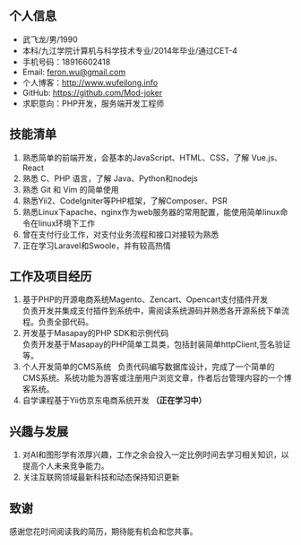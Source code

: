 ## 个人信息
- 武飞龙/男/1990
- 本科/九江学院计算机与科学技术专业/2014年毕业/通过CET-4
- 手机号码：18916602418
- Email: <feron.wu@gmail.com>
- 个人博客：<http://www.wufeilong.info>
- GitHub: <https://github.com/Mod-joker>
- 求职意向：PHP开发，服务端开发工程师

## 技能清单

1. 熟悉简单的前端开发，会基本的JavaScript、HTML、CSS，了解 Vue.js、React
2. 熟悉 C、PHP 语言，了解 Java、Python和nodejs
3. 熟悉 Git 和 Vim 的简单使用
4. 熟悉Yii2、CodeIgniter等PHP框架，了解Composer、PSR
5. 熟悉Linux下apache、nginx作为web服务器的常用配置，能使用简单linux命令在linux环境下工作
6. 曾在支付行业工作，对支付业务流程和接口对接较为熟悉
7. 正在学习Laravel和Swoole，并有较高热情

## 工作及项目经历

1. 基于PHP的开源电商系统Magento、Zencart、Opencart支付插件开发   
负责开发并集成支付插件到系统中，需阅读系统源码并熟悉各开源系统下单流程。负责全部代码。
2. 开发基于Masapay的PHP SDK和示例代码   
负责开发基于Masapay的PHP简单工具类，包括封装简单httpClient,签名验证等。
3. 个人开发简单的CMS系统   
负责代码编写数据库设计，完成了一个简单的CMS系统。系统功能为游客或注册用户浏览文章，作者后台管理内容的一个博客系统。
4. 自学课程基于Yii仿京东电商系统开发 **（正在学习中）**

## 兴趣与发展

1. 对AI和图形学有浓厚兴趣，工作之余会投入一定比例时间去学习相关知识，以提高个人未来竞争能力。
2. 关注互联网领域最新科技和动态保持知识更新

## 致谢

感谢您花时间阅读我的简历，期待能有机会和您共事。
